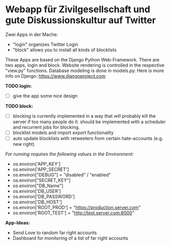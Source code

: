 # Webapp für Zivilgesellschaft und gute Diskussionskultur auf Twitter

Zwei Apps in der Mache:

* "login" organizes Twitter Login
* "block" allows you to install all kinds of blocklists

These Apps are based on the Django Python Web-Framework. There are two apps, login and block. Website rendering is controlled in the respective "view.py" functions. Database modeling is done in models.py. Here is more info on Django: https://www.djangoproject.com

**TODO login:**

* [ ] give the app some nice design

**TODO block:**

* [ ] blocking is currently implemented in a way that will probably kill the server if too many people do it. should be implemented with a scheduler and recurrent jobs for blocking.
* [ ] blocklist models and import export functionality
* [ ] auto update blocklists with retweeters from certain hate-accounts (e.g. new right)

*For running requires the following values in the Environment:*

* os.environ['APP_KEY']
* os.environ['APP_SECRET']
* os.environ["DEBUG"] = "disabled" / "enabled"
* os.environ["SECRET_KEY"]
* os.environ["DB_Name"]
* os.environ['DB_USER']
* os.environ['DB_PASSWORD']
* os.environ['DB_HOST']
* os.environ['ROOT_PROD'] = "https://production.server.com"
* os.environ['ROOT_TEST'] = "http://test.server.com:8000"

**App-Ideas:**

* Send Love to random far right accounts
* Dashboard for monitoring of a list of far right accounts
